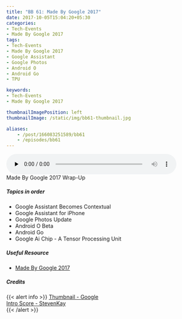 ```yaml
---
title: "BB 61: Made By Google 2017"
date: 2017-10-05T15:04:20+05:30
categories:
- Tech-Events
- Made By Google 2017
tags:
- Tech-Events
- Made By Google 2017
- Google Assistant
- Google Photos
- Android O
- Android Go
- TPU

keywords:
- Tech-Events
- Made By Google 2017

thumbnailImagePosition: left
thumbnailImage: /static/img/bb61-thumbnail.jpg

aliases:
    - /post/166083251589/bb61
    - /episodes/bb61
---
```

<audio controls="controls" controls style="width: 450px;" preload="none" id="audio_player"><source  src='http://bangalorebits.s3.amazonaws.com/2017/BB_EP61_2017-40.mp3' type="audio/mp3">  </audio>
<BR>
 Made By Google 2017 Wrap-Up
 <!--more-->

##### Topics in order

 *   Google Assistant Becomes Contextual
 *   Google Assistant for iPhone
 *   Google Photos Update
 *   Android O Beta
 *   Android Go
 *   Google Ai Chip - A Tensor Processing Unit

##### Useful Resource
*   [Made By Google 2017](https://store.google.com/)

##### Credits

{{< alert info  >}}
  [Thumbnail - Google](https://twitter.com/madebygoogle?lang=en) <BR>
  [Intro Score - StevenKay](https://plus.google.com/+StevenKay_Detachment)<BR>
{{< /alert >}}
